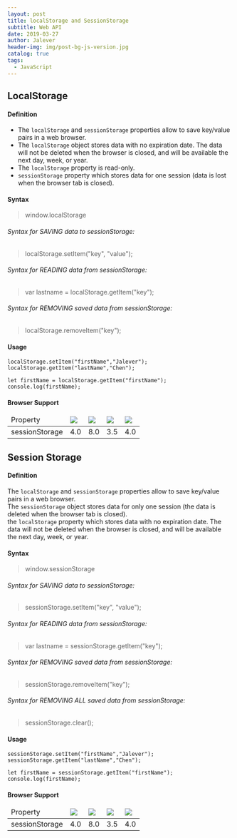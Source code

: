 ```yaml
---
layout: post
title: localStorage and SessionStorage
subtitle: Web API
date: 2019-03-27
author: Jalever
header-img: img/post-bg-js-version.jpg
catalog: true
tags:
  - JavaScript
---
```

## LocalStorage
#### Definition

- The `localStorage` and `sessionStorage` properties allow to save key/value pairs in a web browser.<br>
- The `localStorage` object stores data with no expiration date. The data will not be deleted when the browser is closed, and will be available the next day, week, or year.<br/>
- The `localStorage` property is read-only.<br/>
- `sessionStorage` property which stores data for one session (data is lost when the browser tab is closed).

#### Syntax

> window.localStorage

###### Syntax for SAVING data to sessionStorage:

> localStorage.setItem("key", "value");

###### Syntax for READING data from sessionStorage:

> var lastname = localStorage.getItem("key");

###### Syntax for REMOVING saved data from sessionStorage:

> localStorage.removeItem("key");

#### Usage

```
localStorage.setItem("firstName","Jalever");
localStorage.getItem("lastName","Chen");

let firstName = localStorage.getItem("firstName");
console.log(firstName);
```

#### Browser Support

<table>
    <thead>
        <tr>
            <td>Property</td>
            <td><img src="https://github.com/Jalever/Note-taking/blob/master/images/chrome.png" /></td>
            <td><img src="https://github.com/Jalever/Note-taking/blob/master/images/edge.png" /></td>
            <td><img src="https://github.com/Jalever/Note-taking/blob/master/images/firefox.png" /></td>
            <td><img src="https://github.com/Jalever/Note-taking/blob/master/images/safari.png" /></td>
        </tr>
    </thead>
    <tbody>
        <tr>
            <td>sessionStorage</td>
            <td>4.0</td>
            <td>8.0</td>
            <td>3.5</td>
            <td>4.0</td>
        </tr>
    </tbody>
</table>



## Session Storage
#### Definition
The `localStorage` and `sessionStorage` properties allow to save key/value pairs in a web browser.<br>
The `sessionStorage` object stores data for only one session (the data is deleted when the browser tab is closed).<br/>
the `localStorage` property which stores data with no expiration date. The data will not be deleted when the browser is closed, and will be available the next day, week, or year.

#### Syntax
> window.sessionStorage

###### Syntax for SAVING data to sessionStorage:
> sessionStorage.setItem("key", "value");

###### Syntax for READING data from sessionStorage:
> var lastname = sessionStorage.getItem("key");

###### Syntax for REMOVING saved data from sessionStorage:
> sessionStorage.removeItem("key");

###### Syntax for REMOVING ALL saved data from sessionStorage:
> sessionStorage.clear();

#### Usage
```
sessionStorage.setItem("firstName","Jalever");
sessionStorage.getItem("lastName","Chen");

let firstName = sessionStorage.getItem("firstName");
console.log(firstName);
```

#### Browser Support
<table>
    <thead>
        <tr>
            <td>Property</td>
            <td><img src="https://github.com/Jalever/Note-taking/blob/master/images/chrome.png" /></td>
            <td><img src="https://github.com/Jalever/Note-taking/blob/master/images/edge.png" /></td>
            <td><img src="https://github.com/Jalever/Note-taking/blob/master/images/firefox.png" /></td>
            <td><img src="https://github.com/Jalever/Note-taking/blob/master/images/safari.png" /></td>
        </tr>
    </thead>
    <tbody>
        <tr>
            <td>sessionStorage</td>
            <td>4.0</td>
            <td>8.0</td>
            <td>3.5</td>
            <td>4.0</td>
        </tr>
    </tbody>
</table>
